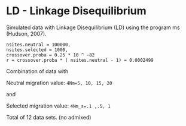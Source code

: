 # LD - Linkage Disequilibrium

Simulated data with Linkage Disequilibrium (LD) using the program ms (Hudson, 2007). 

```
nsites.neutral = 100000,
nsites.selected = 1000,
crossover.proba = 0.25 * 10 ^ -82 
r = crossover.proba * ( nsites.neutral - 1) = 0.0002499
```
Combination of data with

Neutral migration value: 
`4Nm=5, 10, 15, 20`

and

Selected migration value: 
`4Nm_s=.1 ,.5, 1` 

Total of 12 data sets. (no admixed)   
